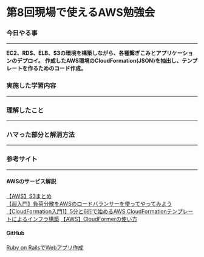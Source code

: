 # 第8回現場で使えるAWS勉強会

### 今日やる事
****
**EC2、RDS、ELB、S3の環境を構築しながら、各種繋ぎこみとアプリケーションのデプロイ。**
**作成したAWS環境のCloudFormation(JSON)を抽出し、テンプレートを作るためのコード作成。**  

### 実施した学習内容
****


### 理解したこと
****


### ハマった部分と解消方法
****


### 参考サイト
****
#### AWSのサービス解説
[【AWS】S3まとめ](https://qiita.com/iron-breaker/items/f35c1d54887c434a321a)  
[【超入門】負荷分散をAWSのロードバランサーを使ってやってみよう](https://qiita.com/okamu_/items/c051156e44c4fbd65234)  
[【CloudFormation入門1】5分と6行で始めるAWS CloudFormationテンプレートによるインフラ構築](https://dev.classmethod.jp/cloud/aws/cloudformation-beginner01/)
[【AWS】CloudFormerの使い方](https://qiita.com/MokoNakano/items/21ce2e9de435798593c6)

#### GitHub
[Ruby on RailsでWebアプリ作成](https://github.com/koujienami/TimeLine)
